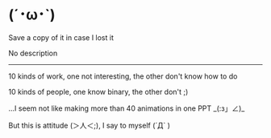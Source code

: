 # (´･ω･`)
Save a copy of it in case I lost it

No description

---------------

10 kinds of work, one not interesting, the other don't know how to do

10 kinds of people, one know binary, the other don't ;)

...I seem not like making more than 40 animations in one PPT \_(:з」∠)\_ 

But this is attitude (＞人＜;), I say to myself (´Д` )

